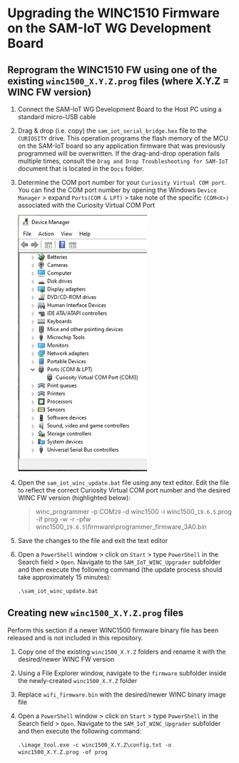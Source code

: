 # Upgrading the WINC1510 Firmware on the SAM-IoT WG Development Board

## Reprogram the WINC1510 FW using one of the existing `winc1500_X.Y.Z.prog` files (where X.Y.Z = WINC FW version)

1. Connect the SAM-IoT WG Development Board to the Host PC using a standard micro-USB cable

2. Drag & drop (i.e. copy) the `sam_iot_serial_bridge.hex` file to the `CURIOSITY` drive.  This operation programs the flash memory of the MCU on the SAM-IoT board so any application firmware that was previously programmed will be overwritten.  If the drag-and-drop operation fails multiple times, consult the `Drag and Drop Troubleshooting for SAM-IoT` document that is located in the `Docs` folder.

3. Determine the COM port number for your `Curiosity Virtual COM port`.  You can find the COM port number by opening the Windows `Device Manager` &gt; expand `Ports(COM & LPT)` &gt; take note of the specific `(COM<X>)` associated with the Curiosity Virtual COM Port

    <img src=".//media/image_01.png" />

4. Open the `sam_iot_winc_update.bat` file using any text editor.  Edit the file to reflect the correct Curiosity Virtual COM port number and the desired WINC FW version (highlighted below):

    > winc_programmer -p COM`29` -d winc1500 -i winc1500_`19.6.5`.prog -if prog -w -r -pfw winc1500_`19.6.5`\firmware\programmer_firmware_3A0.bin

5. Save the changes to the file and exit the text editor

6. Open a `PowerShell` window > click on `Start` > type `PowerShell` in the Search field > `Open`.  Navigate to the `SAM_IoT_WINC_Upgrader` subfolder and then execute the following command (the update process should take approximately 15 minutes):
    ```
    .\sam_iot_winc_update.bat
    ```

## Creating new `winc1500_X.Y.Z.prog` files

Perform this section if a newer WINC1500 firmware binary file has been released and is not included in this repository.

1. Copy one of the existing `winc1500_X.Y.Z` folders and rename it with the desired/newer WINC FW version

2. Using a File Explorer window, navigate to the `firmware` subfolder inside the newly-created `winc1500_X.Y.Z` folder

3. Replace `wifi_firmware.bin` with the desired/newer WINC binary image file

4. Open a `PowerShell` window > click on `Start` > type `PowerShell` in the Search field > `Open`.  Navigate to the `SAM_IoT_WINC_Upgrader` subfolder and then execute the following command:
    ```
    .\image_tool.exe -c winc1500_X.Y.Z\config.txt -o winc1500_X.Y.Z.prog -of prog
    ```

